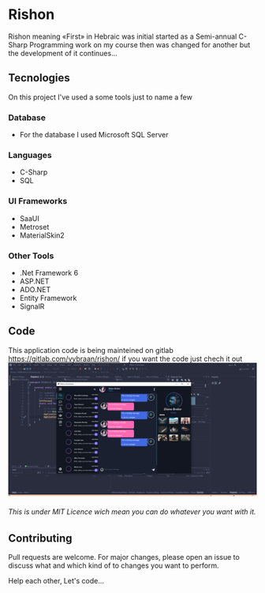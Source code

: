 # Rishon
Rishon meaning «First» in Hebraic was initial started as a Semi-annual C-Sharp Programming work on my course then was changed for another but the development of it continues...
## Tecnologies
On this project I've used a some tools just to name a few
### Database
* For the database I used Microsoft SQL Server
### Languages
* C-Sharp
* SQL
### UI Frameworks
* SaaUI
* Metroset
* MaterialSkin2
### Other Tools
* .Net Framework 6
* ASP.NET
* ADO.NET
* Entity Framework
* SignalR

## Code 
This application code is being mainteined on gitlab https://gitlab.com/vybraan/rishon/
if you want the code just chech it out
![Screenshot](https://github.com/vybraan/Rishon/blob/main/samples/sample1.png)

###### This is under MIT Licence wich mean you can do whatever you want with it.

## Contributing
Pull requests are welcome. For major changes, please open an issue to discuss what and which kind of to changes you want to perform.

Help each other, Let's code...
